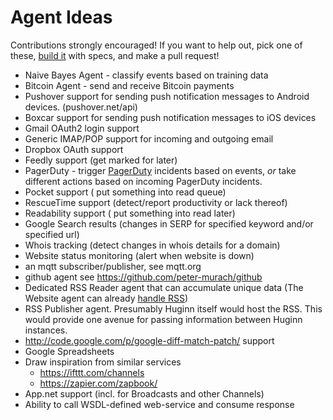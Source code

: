 # Agent Ideas

Contributions strongly encouraged! If you want to help out, pick one of these, [build it](https://github.com/cantino/huginn/wiki/Creating-a-new-agent) with specs, and make a pull request!
* Naive Bayes Agent - classify events based on training data
* Bitcoin Agent - send and receive Bitcoin payments
* Pushover support for sending push notification messages to Android devices. (pushover.net/api)
* Boxcar support for sending push notification messages to iOS devices
* Gmail OAuth2 login support
* Generic IMAP/POP support for incoming and outgoing email
* Dropbox OAuth support
* Feedly support (get marked for later)
* PagerDuty - trigger [PagerDuty](http://developer.pagerduty.com/documentation/integration/events) incidents based on events, *or* take different actions based on incoming PagerDuty incidents.
* Pocket support ( put something into read queue)
* RescueTime support (detect/report productivity or lack thereof)
* Readability support ( put something into read later)
* Google Search results (changes in SERP for specified keyword and/or specified url)
* Whois tracking (detect changes in whois details for a domain)
* Website status monitoring (alert when website is down)
* an mqtt subscriber/publisher, see mqtt.org
* github agent see https://github.com/peter-murach/github
* Dedicated RSS Reader agent that can accumulate unique data (The Website agent can already [handle RSS](https://github.com/cantino/huginn/wiki/Agent-configuration-examples#itunes-trailers))
* RSS Publisher agent. Presumably Huginn itself would host the RSS. This would provide one avenue for passing information between Huginn instances.
* http://code.google.com/p/google-diff-match-patch/ support
* Google Spreadsheets
* Draw inspiration from similar services
  * https://ifttt.com/channels
  * https://zapier.com/zapbook/
* App.net support (incl. for Broadcasts and other Channels)
* Ability to call WSDL-defined web-service and consume response